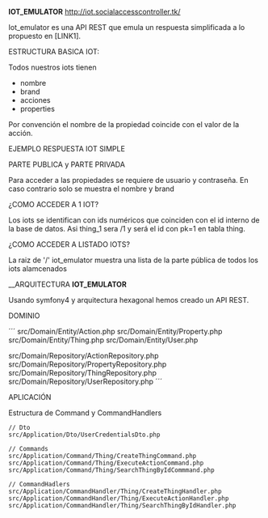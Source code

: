 __IOT_EMULATOR__ http://iot.socialaccesscontroller.tk/


Iot_emulator es una API REST que emula un respuesta simplificada a lo propuesto en [LINK1].


ESTRUCTURA BASICA IOT:

Todos nuestros iots tienen

- nombre
- brand
- acciones
- properties

Por convención el nombre de la propiedad coincide con el valor de la acción. 


EJEMPLO RESPUESTA IOT SIMPLE


PARTE PUBLICA y PARTE PRIVADA

Para acceder a las propiedades se requiere de usuario y contraseña. En caso contrario solo se muestra el nombre y brand 

¿COMO ACCEDER A 1 IOT?

Los iots se identifican con ids numéricos que coinciden con el id interno de la base de datos. Asi thing_1 sera /1 y será el id con pk=1 en tabla thing.

¿COMO ACCEDER A LISTADO IOTS?

La raiz de '/' iot_emulator muestra una lista de la parte pública de todos los iots alamcenados


__ARQUITECTURA __IOT_EMULATOR__

Usando symfony4 y arquitectura hexagonal hemos creado un API REST.

DOMINIO



´´´
src/Domain/Entity/Action.php
src/Domain/Entity/Property.php
src/Domain/Entity/Thing.php
src/Domain/Entity/User.php

src/Domain/Repository/ActionRepository.php
src/Domain/Repository/PropertyRepository.php
src/Domain/Repository/ThingRepository.php
src/Domain/Repository/UserRepository.php
´´´


APLICACIÓN

Estructura de Command y CommandHandlers

```
// Dto
src/Application/Dto/UserCredentialsDto.php

// Commands
src/Application/Command/Thing/CreateThingCommand.php
src/Application/Command/Thing/ExecuteActionCommand.php
src/Application/Command/Thing/SearchThingByIdCommmand.php

// CommandHadlers
src/Application/CommandHandler/Thing/CreateThingHandler.php 
src/Application/CommandHandler/Thing/ExecuteActionHandler.php
src/Application/CommandHandler/Thing/SearchThingByIdHandler.php
```


